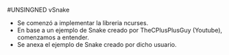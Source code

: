 #UNSINGNED vSnake
* Se comenzó a implementar la libreria ncurses.
* En base a un ejemplo de Snake creado por TheCPlusPlusGuy (Youtube), comenzamos a entender.
* Se anexa el ejemplo de Snake creado por dicho usuario.

